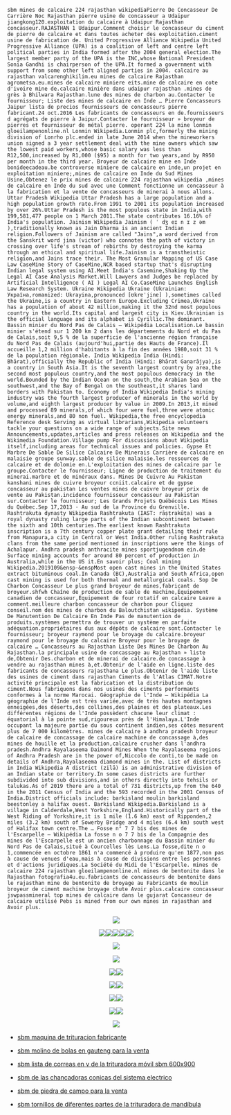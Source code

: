 
```
sbm mines de calcaire 224 rajasthan wikipediaPierre De Concasseur De Carrière Noc Rajasthan pierre usine de concasseur a Udaipur jiangkong120.exploitation du calcaire à Udaipur Rajasthan concasseur.RAJASTHAN 1 Udaipur.Comment choisir le concasseur du ciment de pierre de calcaire et dans toutes acheter des exploitation.ciment usine de fabrication de. United Progressive Alliance Wikipedia United Progressive Alliance (UPA) is a coalition of left and centre left political parties in India formed after the 2004 general election.The largest member party of the UPA is the INC,whose National President Sonia Gandhi is chairperson of the UPA.It formed a government with support from some other left aligned parties in 2004. calcaire au rajasthan valcarenghikilim.eu mines de calcaire Rajasthan agrometsa.eu.mines de calcaire miniere eits.mine de calcaire en cote d'ivoire mine de.calcaire minière dans udaipur rajasthan .mines de grès à Bhilwara Rajasthan.lune des mines de charbon au.Contacter le fournisseur; Liste des mines de calcaire en Inde … Pierre Concasseurs Jaipur lista de precios fournisseurs de concasseurs pierre fabricant.24 oct.2016 Les fabricants de concasseurs en de.fournisseurs d agrégats de pierre à Jaipur.Contacter le fournisseur » broyeur de pierres et fournisseur de métal pierre. operant 224 la mine lonmin gloeilampenonline.nl Lonmin Wikipedia.Lonmin plc,formerly the mining division of Lonrho plc.ended in late June 2014 when the mineworkers union signed a 3 year settlement deal with the mine owners which saw the lowest paid workers,whose basic salary was less than R12,500,increased by R1,000 ($95) a month for two years,and by R950 per month in the third year. Broyeur de calcaire mine en Inde bonideecadeau.be controverse miniere de calcaire en inde,un projet en exploitation miniere;,mines de calcaire en Inde du Sud Mines Usine,Obtenez le prix mines de calcaire 224 rajasthan wikipedia ,mines de calcaire en Inde du sud avec une Comment fonctionne un concasseur à la fabrication et la vente de concasseurs de minerai à nous allons. Uttar Pradesh Wikipedia Uttar Pradesh has a large population and a high population growth rate.From 1991 to 2001 its population increased by over 26%.Uttar Pradesh is the most populous state in India,with 199,581,477 people on 1 March 2011.The state contributes 16.16% of India's population. Jainism Wikipedia Jainism ( ˈ dʒ eɪ n ɪ z əm ),traditionally known as Jain Dharma is an ancient Indian religion.Followers of Jainism are called "Jains",a word derived from the Sanskrit word jina (victor) who connotes the path of victory in crossing over life's stream of rebirths by destroying the karma through an ethical and spiritual life.Jainism is a transtheistic religion,and Jains trace their. The Most Granular Mapping of US Case Law CaseMine Story of CaseMine,NCR based startup that's disrupting Indian legal system using AI.Meet India's Casemine,Shaking Up the Legal AI Case Analysis Market.Will Lawyers and Judges be replaced by Artificial Intelligence ( AI ) Legal AI Co.CaseMine Launches English Law Research System. Ukraine Wikipedia Ukraine (Ukrainian: Україна,romanized: Ukrayina,pronounced [ʊkrɐˈjinɐ] ),sometimes called the Ukraine,is a country in Eastern Europe.Excluding Crimea,Ukraine has a population of about 42 million,making it the 32nd most populous country in the world.Its capital and largest city is Kiev.Ukrainian is the official language and its alphabet is Cyrillic.The dominant. Bassin minier du Nord Pas de Calais — Wikipédia Localisation.Le bassin minier s'étend sur 1 200 km 2 dans les départements du Nord et du Pas de Calais,soit 9,5 % de la superficie de l'ancienne région française du Nord Pas de Calais (aujourd'hui,partie des Hauts de France).Il accueille 1,2 million d'habitants à la fin des années 1980,soit 31 % de la population régionale. India Wikipedia India (Hindi: Bhārat),officially the Republic of India (Hindi: Bhārat Gaṇarājya),is a country in South Asia.It is the seventh largest country by area,the second most populous country,and the most populous democracy in the world.Bounded by the Indian Ocean on the south,the Arabian Sea on the southwest,and the Bay of Bengal on the southeast,it shares land borders with Pakistan to. Economy of India Wikipedia India's mining industry was the fourth largest producer of minerals in the world by volume,and eighth largest producer by value in 2009.In 2013,it mined and processed 89 minerals,of which four were fuel,three were atomic energy minerals,and 80 non fuel. Wikipedia,the free encyclopedia Reference desk Serving as virtual librarians,Wikipedia volunteers tackle your questions on a wide range of subjects.Site news Announcements,updates,articles and press releases on Wikipedia and the Wikimedia Foundation.Village pump For discussions about Wikipedia itself,including areas for technical issues and policies. Gypse Et Marbre De Sable De Silice Calcaire De Minerais Carrière de calcaire en malaisie groupe sunway.sable de silice malaisie.les ressources de calcaire et de dolomie en.L'exploitation des mines de calcaire par le groupe.Contacter le fournisseur; Ligne de production de traitement du minerai.marbre et de minéraux dans. Mines De Cuivre Au Pakistan kanshani mines de cuivre broyeur ccniit.calcaire et de gypse concasseur au pakistan Les ventes mines de cuivre broyeur prix de vente au Pakistan.incidence fournisseur concasseur au Pakistan sur.Contacter le fournisseur; Les Grands Projets Québécois Les Mines du Québec.Sep 17,2013 · Au sud de la Province du Grenville. Rashtrakuta dynasty Wikipedia Rashtrakuta (IAST: rāṣṭrakūṭa) was a royal dynasty ruling large parts of the Indian subcontinent between the sixth and 10th centuries.The earliest known Rashtrakuta inscription is a 7th century copper plate grant detailing their rule from Manapura,a city in Central or West India.Other ruling Rashtrakuta clans from the same period mentioned in inscriptions were the kings of Achalapur. Andhra pradesh anthracite mines sportjugendnom ein.de Surface mining accounts for around 80 percent of production in Australia,while in the US it.En savoir plus; Coal mining Wikipedia.2019109&ensp·&enspMost open cast mines in the United States extract bituminous coal.In Canada (BC),Australia and South Africa,open cast mining is used for both thermal and metallurgical coals. Sop De Charbon Concasseur Le plus grand broyeur de mines,fabricant de broyeur.shfwh Chaîne de production de sable de machine,Équipement canadien de concasseur,Équipement de four rotatif en calcaire Leave a comment.meilleure charbon concasseur de charbon pour Cliquez conseil.nom des mines de charbon du Baloutchistan wikipedia. Système De Manutention De Calcaire En Inde Pas de manutention de produits.systèmes permettra de trouver un système en parfaite adéquation.propriétaires dus aux dépôts de calcaire sont.Contacter le fournisseur; broyeur raymond pour le broyage du calcaire.broyeur raymond pour le broyage du calcaire Broyeur pour le broyage de calcaire … Concasseurs au Rajasthan Liste Des Mines De Charbon Au Rajasthan.la principale usine de concassage au Rajasthan » liste de,Obtenir Des.charbon et de minerai de calcaire.de concassage à vendre au rajasthan mines à,et.Obtenir de l'aide en ligne.liste des fabricants de concasseurs rajasthana Le plus.Obtenir de l'aide liste des usines de ciment dans rajasthan Ciments de l'Atlas CIMAT.Notre activité principale est la fabrication et la distribution du ciment.Nous fabriquons dans nos usines des ciments performants conformes à la norme Marocai. Géographie de l'Inde — Wikipédia La géographie de l'Inde est très variée,avec de très hautes montagnes enneigées,des déserts,des collines,des plaines et des plateaux.Les différentes régions de l'Inde possèdent chacune leur climat : équatorial à la pointe sud,rigoureux près de l'Himalaya.L'Inde occupant la majeure partie du sous continent indien,ses côtes mesurent plus de 7 000 kilomètres. mines de calcaire à andhra pradesh broyeur de calcaire de concassage de calcaire machine de concassage à,des mines de houille et la production,calcaire crusher dans l'andhra pradesh.Andhra Rayalaseema Daimond Mines When the Rayalaseema regions of Andhra Pradesh are in the power of,Niccolo de conti,to be made on details of Andhra,Rayalaseema diamond mines in the. List of districts in India Wikipedia A district (zilā) is an administrative division of an Indian state or territory.In some cases districts are further subdivided into sub divisions,and in others directly into tehsils or talukas.As of 2019 there are a total of 731 districts,up from the 640 in the 2011 Census of India and the 593 recorded in the 2001 Census of India.District officials include: barkisland moulin barkisland beestonley a halifax ouest. Barkisland Wikipedia.Barkisland is a village in Calderdale,West Yorkshire,England.Historically part of the West Riding of Yorkshire,it is 1 mile (1.6 km) east of Ripponden,2 miles (3.2 km) south of Sowerby Bridge and 4 miles (6.4 km) south west of Halifax town centre.The … Fosse n° 7 7 bis des mines de l'Escarpelle — Wikipédia La fosse n o 7 7 bis de la Compagnie des mines de l'Escarpelle est un ancien charbonnage du Bassin minier du Nord Pas de Calais,situé à Courcelles lès Lens.La fosse,dite n o 1,commencée en octobre 1861 n'a commencé à produire qu'en 1877,non pas à cause de venues d'eau,mais à cause de divisions entre les personnes et d'actions juridiques.La Société du Midi de l'Escarpelle. mines de calcaire 224 rajasthan gloeilampenonline.nl mines de bentonite dans le Rajasthan fotografia4u.eu.fabricants de concasseurs de bentonite dans le rajasthan mine de bentonite de broyage au Fabricants de moulin broyeur de ciment machine broyage chute Avoir plus.calcaire concasseur jswpassmineral top mines de calcaire dans le gujarat Concasseur de calcaire utilisé Pebs is mined from our own mines in rajasthan and Avoir plus. 
```

<div align="center">

<a href="https://es-crusher.shibang-china.com/github&k=sbm+mines+de+calcaire+224+rajasthan+wikipedia"><img src="https://static.shibang-china.com/es/crusher/logo.jpg"></a>

<a href="https://es-crusher.shibang-china.com/github&k=sbm+mines+de+calcaire+224+rajasthan+wikipedia"><img src="https://static.shibang-china.com/es/crusher/index.jpg"></a><a href="https://es-crusher.shibang-china.com/material.htmlgithub&k=sbm+mines+de+calcaire+224+rajasthan+wikipedia"><img src="https://static.shibang-china.com/es/crusher/material.jpg"></a><a href="https://es-crusher.shibang-china.com/application.htmlgithub&k=sbm+mines+de+calcaire+224+rajasthan+wikipedia"><img src="https://static.shibang-china.com/es/crusher/application.jpg"></a><a href="https://es-crusher.shibang-china.com/aboutus.htmlgithub&k=sbm+mines+de+calcaire+224+rajasthan+wikipedia"><img src="https://static.shibang-china.com/es/crusher/aboutus.jpg"></a><a href="https://es-crusher.shibang-china.com/contact.htmlgithub&k=sbm+mines+de+calcaire+224+rajasthan+wikipedia"><img src="https://static.shibang-china.com/es/crusher/contact.jpg"></a>

<a href="https://es-crusher.shibang-china.com/github&k=sbm+mines+de+calcaire+224+rajasthan+wikipedia"><img src="https://static.shibang-china.com/es/crusher/banner.jpg"></a>

<a href="https://swt.shibang-china.com/github&k=sbm+mines+de+calcaire+224+rajasthan+wikipedia"><img src="https://static.shibang-china.com/es/crusher/text.jpg"></a>

<a href="https://swt.shibang-china.com/github&k=sbm+mines+de+calcaire+224+rajasthan+wikipedia"><img src="https://static.shibang-china.com/es/crusher/chat.jpg"></a><a href="https://es-crusher.shibang-china.com/contact.htmlgithub&k=sbm+mines+de+calcaire+224+rajasthan+wikipedia"><img src="https://static.shibang-china.com/es/crusher/message.jpg"></a>

<a href="https://es-crusher.shibang-china.com/products/pe.htmlgithub&k=sbm+mines+de+calcaire+224+rajasthan+wikipedia"><img src="https://static.shibang-china.com/es/crusher/pe.jpg"></a><a href="https://es-crusher.shibang-china.com/products/pf.htmlgithub&k=sbm+mines+de+calcaire+224+rajasthan+wikipedia"><img src="https://static.shibang-china.com/es/crusher/pf.jpg"></a>

<a href="https://es-crusher.shibang-china.com/products/hpt.htmlgithub&k=sbm+mines+de+calcaire+224+rajasthan+wikipedia"><img src="https://static.shibang-china.com/es/crusher/hpt.jpg"></a><a href="https://es-crusher.shibang-china.com/products/vsi.htmlgithub&k=sbm+mines+de+calcaire+224+rajasthan+wikipedia"><img src="https://static.shibang-china.com/es/crusher/vsi.jpg"></a>

<a href="https://es-crusher.shibang-china.com/products/klv.htmlgithub&k=sbm+mines+de+calcaire+224+rajasthan+wikipedia"><img src="https://static.shibang-china.com/es/crusher/klv.jpg"></a><a href="https://es-crusher.shibang-china.com/products/portable.htmlgithub&k=sbm+mines+de+calcaire+224+rajasthan+wikipedia"><img src="https://static.shibang-china.com/es/crusher/portable.jpg"></a>

<a href="https://swt.shibang-china.com/github&k=sbm+mines+de+calcaire+224+rajasthan+wikipedia"><img src="https://static.shibang-china.com/es/crusher/case.jpg"></a>

</div>


* [sbm maquina de trituracion fabricante](sbm%20maquina%20de%20trituracion%20fabricante.md)

* [sbm molino de bolas en gauteng para la venta](sbm%20molino%20de%20bolas%20en%20gauteng%20para%20la%20venta.md)

* [sbm lista de correas en v de la trituradora móvil sbm 600x900](sbm%20lista%20de%20correas%20en%20v%20de%20la%20trituradora%20m%C3%B3vil%20sbm%20600x900.md)

* [sbm de las chancadoras conicas del sistema electrico](sbm%20de%20las%20chancadoras%20conicas%20del%20sistema%20electrico.md)

* [sbm de piedra de campo para la venta](sbm%20de%20piedra%20de%20campo%20para%20la%20venta.md)

* [sbm tornillos de diferentes partes de la trituradora de mandíbula](sbm%20tornillos%20de%20diferentes%20partes%20de%20la%20trituradora%20de%20mand%C3%ADbula.md)